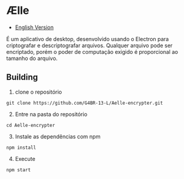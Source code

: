# Ælle
- [English Version](/README-en.md)

É um aplicativo de desktop, desenvolvido usando o Electron para criptografar e descriptografar arquivos. Qualquer arquivo pode ser encriptado, porém o poder de computação exigido é proporcional ao tamanho do arquivo.

## Building

1. clone o repositório
```
git clone https://github.com/G4BR-13-L/Aelle-encrypter.git
```

2. Entre na pasta do repositório
```
cd Aelle-encrypter
```
3. Instale as dependências com npm
```
npm install
```
4. Execute
```
npm start
```